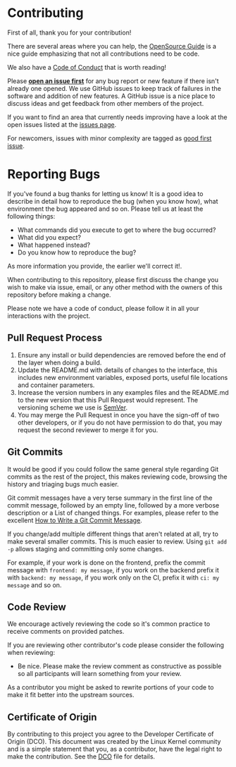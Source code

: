 # Contributing

First of all, thank you for your contribution!

There are several areas where you can help, the [OpenSource Guide](https://opensource.guide/how-to-contribute/)
is a nice guide emphasizing that not all contributions need to be code.

We also have a [Code of Conduct](https://github.com/amal-thundiyil/credit-mate/tree/master/CODE_OF_CONDUCT.md)
that is worth reading!

Please **[open an issue first](https://github.com/amal-thundiyil/credit-mate/issues/new)** for any bug report or new feature if there isn't
already one opened. We use GitHub issues to keep track of failures in the
software and addition of new features. A GitHub issue is a nice place to discuss ideas
and get feedback from other members of the project.

If you want to find an area that currently needs improving have a look at the
open issues listed at the [issues page](https://github.com/amal-thundiyil/credit-mate/issues).

For newcomers, issues with minor complexity are tagged
as [good first issue](https://github.com/amal-thundiyil/credit-mate/labels/good-first-issue).

# Reporting Bugs

If you've found a bug thanks for letting us know!
It is a good idea to describe in detail how to reproduce
the bug (when you know how), what environment the bug appeared and so on.
Please tell us at least the following things:

- What commands did you execute to get to where the bug occurred?
- What did you expect?
- What happened instead?
- Do you know how to reproduce the bug?

As more information you provide, the earlier we'll correct it!.

When contributing to this repository, please first discuss the change you wish to make via issue,
email, or any other method with the owners of this repository before making a change.

Please note we have a code of conduct, please follow it in all your interactions with the project.

## Pull Request Process

1. Ensure any install or build dependencies are removed before the end of the layer when doing a
   build.
2. Update the README.md with details of changes to the interface, this includes new environment
   variables, exposed ports, useful file locations and container parameters.
3. Increase the version numbers in any examples files and the README.md to the new version that this
   Pull Request would represent. The versioning scheme we use is [SemVer](http://semver.org/).
4. You may merge the Pull Request in once you have the sign-off of two other developers, or if you
   do not have permission to do that, you may request the second reviewer to merge it for you.

## Git Commits

It would be good if you could follow the same general style regarding Git
commits as the rest of the project, this makes reviewing code, browsing the
history and triaging bugs much easier.

Git commit messages have a very terse summary in the first line of the commit
message, followed by an empty line, followed by a more verbose description or a
List of changed things. For examples, please refer to the excellent [How to
Write a Git Commit Message](https://chris.beams.io/posts/git-commit/).

If you change/add multiple different things that aren't related at all, try to
make several smaller commits. This is much easier to review. Using `git add -p`
allows staging and committing only some changes.

For example, if your work is done on the frontend, prefix the commit
message with `frontend: my message`, if you work on the backend prefix it with `backend: my message`,
if you work only on the CI, prefix it with `ci: my message` and so on.

## Code Review

We encourage actively reviewing the code so it's common practice
to receive comments on provided patches.

If you are reviewing other contributor's code please consider the following
when reviewing:

- Be nice. Please make the review comment as constructive as possible so all
  participants will learn something from your review.

As a contributor you might be asked to rewrite portions of your code to make it
fit better into the upstream sources.

## Certificate of Origin

By contributing to this project you agree to the Developer Certificate of
Origin (DCO). This document was created by the Linux Kernel community and is a
simple statement that you, as a contributor, have the legal right to make the
contribution. See the [DCO](DCO) file for details.
